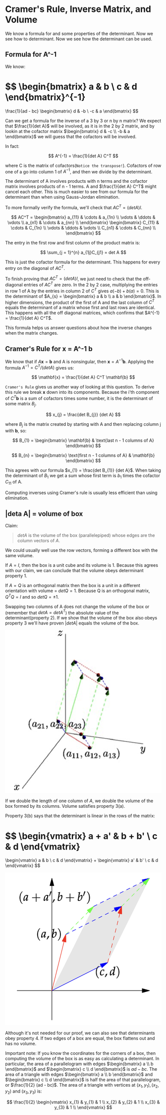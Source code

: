 # Cramer's Rule, Inverse Matrix, and Volume

We know a formula for and some properties of the determinant. Now we see how to determinant. Now we see how the determinant can be used.

## Formula for A^-1

We know:

$$
\begin{bmatrix}
a & b \\ c & d
\end{bmatrix}^{-1}
=
\frac{1}{ad - bc}
\begin{bmatrix}
d & -b \\ -c & a
\end{bmatrix}
$$

Can we get a formula for the inverse of a 3 by 3 or n by n matrix? We expect that $\frac{1}{det A}$ will be involved, as it is in the 2 by 2 matrix, and by lookin at the cofactor matrix $\begin{bmatrix} d & -c \\ -b & a \end{bmatrix}$ we will guess that the cofactors will be involved.

In fact:

$$
A^{-1} = \frac{1}{det A} C^T
$$

where C is the matrix of cofactors(`Notice the transpose!`). Cofactors of row one of a go into column 1 of $A^{-1}$, and then we divide by the determinant.

The determinant of A involves products with n terms and the cofactor matrix involves products of n - 1 terms. A and $\frac{1}{det A} C^T$ might cancel each other. This is much easier to see from our formula for the determinant than when using Gauss-Jordan elimination.

To more formally verify the formula, we'll check that $AC^T = (det A) I$. 

$$
AC^T = 
\begin{bmatrix}
a_{11} & \cdots & a_{1n} \\
\vdots & \ddots & \vdots \\
a_{n1} & \cdots & a_{nn} \\
\end{bmatrix}
\begin{bmatrix}
C_{11} & \cdots & C_{1n} \\
\vdots & \ddots & \vdots \\
C_{n1} & \cdots & C_{nn} \\
\end{bmatrix}
$$

The entry in the first row and first column of the product matrix is:

$$
\sum_{j = 1}^{n} a_{1j}C_{j1} = det A
$$

This is just the cofactor formula for the determinant. This happens for every entry on the diagonal of $AC^T$.

To finish proving that $AC^T = (det A)I$, we just need to check that the off-diagonal entries of $AC^T$ are zero. In the 2 by 2 case, multiplying the entries in row 1 of A by the entries in column 2 of $C^T$ gives $a(-b) + b(a) = 0$. This is the determinant of $A_{s} = \begin{bmatrix} a & b \\ a & b \end{bmatrix}$. In higher dimensions, the product of the first of A and the last column of $C^T$ equals the determinant of a matrix whose first and last rows are identical. This happens with all the off diagonal matrices, which confirms that $A^{-1} = \frac{1}{det A} C^T$.

This formula helps us answer questions about how the inverse changes when the matrix changes.

## Cramer's Rule for x = A^-1 b

We know that if $A\mathbf{x} = \mathbf{b}$ and A is nonsingular, then $\mathbf{x} = A^{-1} \mathbf{b}$. Applying the formula $A^{-1} = C^T / (det A)$ gives us:

$$
\mathbf{x} = \frac{1}{det A} C^T \mathbf{b}
$$

`Cramer's Rule` gives us another way of looking at this question. To derive this rule we break $\mathbf{x}$ down into its components. Because the i'th component of $C^T\mathbf{b}$ is a sum of cofactors times some number, it is the determinant of some matrix $B_{j}$.

$$
x_{j} = \frac{det B_{j}} {det A}
$$

where $B_{j}$ is the matrix created by starting with A and then replacing column j with $\mathbf{b}$, so:

$$
B_{1} = \begin{bmatrix} \mathbf{b} & \text{last n - 1 columns of A} \end{bmatrix}
$$

$$
B_{n} = \begin{bmatrix} \text{first n - 1 columns of A} & \mathbf{b} \end{bmatrix}
$$

This agrees with our formula $x_{1} = \frac{det B_{1}} {det A}$. When taking the determinant of $B_{1}$ we get a sum whose first term is $b_{1}$ times the cofactor $C_{11}$ of A.

Computing inverses using Cramer's rule is usually less efficient than using elimination.

## |deta A| = volume of box

Claim:
> $det A$ is the volume of the box (parallelepiped) whose edges are  the column vectors of $A$.

We could usually well use the row vectors, forming a different box with the same volume.

If $A = I$, then the box is a unit cube and its volume is 1. Because this agrees with our claim, we can conclude that the volume obeys determinant property 1.

If $A = Q$ is an orthogonal matrix then the box is a unit in a different orientation with volume = $det Q = 1$. Because Q is an orthogonal matrix, $Q^TQ = I$ and so $det Q = \pm 1$.

Swapping two columns of A does not change the volume of the box or (remember that $det A = det A^T$) the absolute value of the determinant(property 2). If we show that the volume of the box also obeys property 3 we'll have proven $|det A|$ equals the volume of the box.

![box](images/determinant/box.png)

If we double the length of one column of $A$, we double the volume of the box formed by its columns. Volume satisfies property 3(a).

Property 3(b) says that the determinant is linear in the rows of the matrix:

$$
\begin{vmatrix}
a + a' & b + b' \\
c & d
\end{vmatrix}
=
\begin{vmatrix}
a & b \\
c & d
\end{vmatrix}
+
\begin{vmatrix}
a' & b' \\
c & d
\end{vmatrix}
$$

![property3b](images/determinant/volume.png)

Although it's not needed for our proof, we can also see that determinants obey property 4. If two edges of a box are equal, the box flattens out and has no volume.

Important note: If you know the coordinates for the corners of a box, then computing the volume of the box is as easy as calculating a determinant. In particular, the area of a parallelogram with edges $\begin{bmatrix} a \\ b \end{bmatrix}$ and $\begin{bmatrix} c \\ d \end{bmatrix}$  is $ad - bc$. The area of a triangle with edges $\begin{bmatrix} a \\ b \end{bmatrix}$ and $\begin{bmatrix} c \\ d \end{bmatrix}$  is half the area of that parallelogram, or $\frac{1}{2} (ad - bc)$. The area of a triangle with vertices at $(x_{1}, y_{1}), (x_{2}, y_{2})$ and $(x_{3}, y_{3})$ is:

$$
\frac{1}{2}
\begin{vmatrix}
x_{1} & y_{1} & 1 \\
x_{2} & y_{2} & 1 \\
x_{3} & y_{3} & 1 \\
\end{vmatrix}
$$
